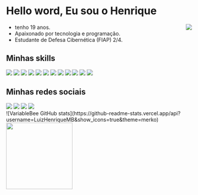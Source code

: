 <h1>Hello word, Eu sou o Henrique</h1> 
<img align="right" src="https://raw.githubusercontent.com/gist/LuizHenriqueMB/570649cbbfe62a874fc265cf2ccbac63/raw/215310cd9bbe25943cc6c2695fe0d52a8609184c/githubcard.svg" />

- tenho 19 anos. 
- Apaixonado por tecnologia e programação.
- Estudante de Defesa Cibernética (FIAP) 2/4.
  
<h2>Minhas skills</h2>
<div align="inline-block">
<img src="https://img.shields.io/badge/Python-14354C?style=for-the-badge&logo=python&logoColor=white"/>
<img src="https://img.shields.io/badge/Django-092E20?style=for-the-badge&logo=django&logoColor=white"/>
<img src="https://img.shields.io/badge/Flask-000000?style=for-the-badge&logo=flask&logoColor=white"/>
<img src="https://img.shields.io/badge/MySQL-00000F?style=for-the-badge&logo=mysql&logoColor=white"/>
<img src="https://img.shields.io/badge/SQLite-07405E?style=for-the-badge&logo=sqlite&logoColor=white"/>
<img src="https://img.shields.io/badge/Amazon_AWS-FF9900?style=for-the-badge&logo=amazonaws&logoColor=white"/>
<img src="https://img.shields.io/badge/Google_Cloud-4285F4?style=for-the-badge&logo=google-cloud&logoColor=white"/>
<img src="https://img.shields.io/badge/Microsoft_Azure-0089D6?style=for-the-badge&logo=microsoft-azure&logoColor=white"/>
<img src="https://img.shields.io/badge/JavaScript-F7DF1E?style=for-the-badge&logo=javascript&logoColor=black"/>
<img src="https://img.shields.io/badge/Node.js-43853D?style=for-the-badge&logo=node.js&logoColor=white"/>
<img src="https://img.shields.io/badge/React-20232A?style=for-the-badge&logo=react&logoColor=61DAFB"/>
<img src="https://img.shields.io/badge/Oracle-F80000?style=for-the-badge&logo=oracle&logoColor=black">
</div>

<h2>Minhas redes sociais</h2>
<div align="inline-block">
 <img src="https://img.shields.io/badge/Codepen-000000?style=for-the-badge&logo=codepen&logoColor=white" />
 <img src="https://img.shields.io/badge/-Hackerrank-2EC866?style=for-the-badge&logo=HackerRank&logoColor=white" />
 <img src="https://img.shields.io/badge/LinkedIn-0077B5?style=for-the-badge&logo=linkedin&logoColor=white" />
 <img src="https://img.shields.io/badge/Dribbble-EA4C89?style=for-the-badge&logo=dribbble&logoColor=white" />
</div>


<div>
 ![VariableBee GitHub stats](https://github-readme-stats.vercel.app/api?username=LuizHenriqueMB&show_icons=true&theme=merko)
<img  height="180em" src="https://github-readme-stats.vercel.app/api/top-langs/?username=Leyanedev&layout=compact&langs_count=16&theme=merko"/>
</div>





 

